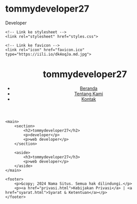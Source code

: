 # tommydeveloper27
Developer
<!DOCTYPE html>
<html lang="id">
<head>
    <meta charset="UTF-8">
    <meta name="viewport" content="width=device-width, initial-scale=1.0">
    <meta name="description" content="tommydeveloper27.">
    <meta name="keywords" content="tommydevelll">
    <meta name="robots" content="index, follow">
    <link rel="canonical" href="https://www.tommydeveloper27.com/tommydeveloper27">
    <title>tommydeveloper27</title>
    
    <!-- Link ke stylesheet -->
    <link rel="stylesheet" href="styles.css">
    
    <!-- Link ke favicon -->
    <link rel="icon" href="favicon.ico" type="https://iili.io/dk4oqJa.md.jpg">
</head>
<body>
    <header>
        <h1>tommydeveloper27</h1>
        <nav>
            <ul>
                <li><a href="Page(0).html">Beranda</a></li>
                <li><a href="tentang.html">Tentang Kami</a></li>
                <li><a href="kontak.html">Kontak</a></li>
            </ul>
        </nav>
    </header>

    <main>
        <section>
            <h2>tommydeveloper27</h2>
            <p>developer</p>
            <p>web developer</p>
        </section>

        <aside>
            <h3>tommydeveloper27</h3>
            <p>web developer</p>
        </aside>
    </main>

    <footer>
        <p>&copy; 2024 Nama Situs. Semua hak dilindungi.</p>
        <p><a href="privasi.html">Kebijakan Privasi</a> | <a href="syarat.html">Syarat & Ketentuan</a></p>
    </footer>
</body>
</html>

